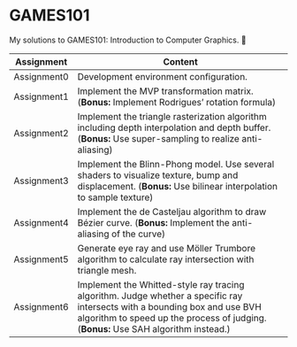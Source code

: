 # GAMES101
My solutions to GAMES101: Introduction to Computer Graphics. 🎨

| Assignment     | Content |
| ----------- | ----------- |
| Assignment0      |  Development environment configuration. |
| Assignment1      |  Implement the MVP transformation matrix. (**Bonus:** Implement Rodrigues’ rotation formula)|
| Assignment2      |  Implement the triangle rasterization algorithm including depth interpolation and depth buffer. (**Bonus:** Use super-sampling to realize anti-aliasing)|
| Assignment3      |  Implement the Blinn-Phong model. Use several shaders to visualize texture, bump and displacement.  (**Bonus:** Use bilinear interpolation to sample texture)|
| Assignment4      |  Implement the de Casteljau algorithm to draw Bézier curve.  (**Bonus:** Implement the anti-aliasing of the curve)|
| Assignment5      |  Generate eye ray and use Möller Trumbore algorithm to calculate ray intersection with triangle mesh.
| Assignment6      |  Implement the Whitted-style ray tracing algorithm. Judge whether a specific ray intersects with a bounding box and use BVH algorithm to speed up the process of judging.  (**Bonus:** Use SAH algorithm instead.)|